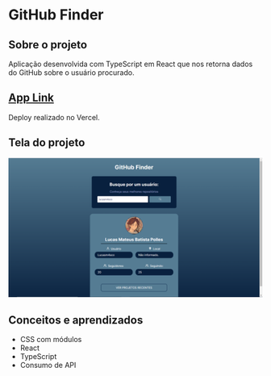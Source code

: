 # GitHub Finder

## Sobre o projeto

Aplicação desenvolvida com TypeScript em React que nos retorna dados do GitHub sobre o usuário procurado.

## [App Link](https://github-find-nu.vercel.app/)

Deploy realizado no Vercel.

## Tela do projeto

![Imagem com resultado do projeto](./assets/github-finder.png)

## Conceitos e aprendizados

- CSS com módulos
- React
- TypeScript
- Consumo de API

